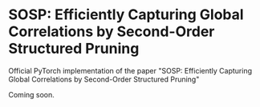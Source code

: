 # SOSP: Efficiently Capturing Global Correlations by Second-Order Structured Pruning
Official PyTorch implementation of the paper "SOSP: Efficiently Capturing Global Correlations by Second-Order Structured Pruning"

Coming soon.
